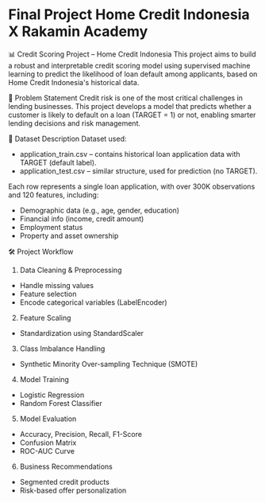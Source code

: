 # Final Project Home Credit Indonesia X Rakamin Academy

📊 Credit Scoring Project – Home Credit Indonesia
This project aims to build a robust and interpretable credit scoring model using supervised machine learning to predict the likelihood of loan default among applicants, based on Home Credit Indonesia's historical data.

🧠 Problem Statement
Credit risk is one of the most critical challenges in lending businesses. This project develops a model that predicts whether a customer is likely to default on a loan (TARGET = 1) or not, enabling smarter lending decisions and risk management.

📁 Dataset Description
Dataset used:
- application_train.csv – contains historical loan application data with TARGET (default label).
- application_test.csv – similar structure, used for prediction (no TARGET).
  
Each row represents a single loan application, with over 300K observations and 120 features, including:
- Demographic data (e.g., age, gender, education)
- Financial info (income, credit amount)
- Employment status
- Property and asset ownership

🛠️ Project Workflow
1. Data Cleaning & Preprocessing
- Handle missing values
- Feature selection
- Encode categorical variables (LabelEncoder)
2. Feature Scaling
- Standardization using StandardScaler
3. Class Imbalance Handling
- Synthetic Minority Over-sampling Technique (SMOTE)
4. Model Training
- Logistic Regression
- Random Forest Classifier
5. Model Evaluation
- Accuracy, Precision, Recall, F1-Score
- Confusion Matrix
- ROC-AUC Curve
6. Business Recommendations
- Segmented credit products
- Risk-based offer personalization
